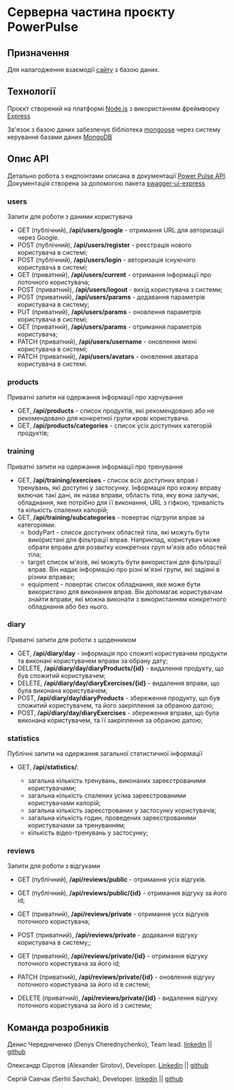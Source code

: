 # Серверна частина проєкту PowerPulse

## Призначення

Для налагодження взаємодії [сайту](https://power-pulse-app.netlify.app/welcome)  з базою даних.

## Технології

Проєкт створений на платформі [Node.js](https://nodejs.org/en/docs/) з
використанням фреймворку [Express](https://devdocs.io/express/)

Зв'язок з базою даних забезпечує бібліотека
[mongoose](https://mongoosejs.com/docs/documents.html) через систему керування
базами даних [MongoDB](https://www.mongodb.com/docs/)

## Опис API

Детально робота з ендпоінтами описана в документації
[Power Pulse API](https://power-pulse-api.onrender.com/api-docs/#/).
Документація створена за допомогою пакета
[swagger-ui-express](https://www.npmjs.com/package/swagger-ui-express)

### users

Запити для роботи з даними користувача

- GET (публічний), **/api/users/google** - отримання URL для авторизації через
  Google.
- POST (публічний), **/api/users/register** - реєстрація нового користувача в
  системі;
- POST (публічний), **/api/users/login** - авторизація існуючого користувача в
  системі;
- GET (приватний), **/api/users/current** - отримання інформації про поточного
  користувача;
- POST (приватний), **/api/users/logout** - вихід користувача з системи;
- POST (приватний), **/api/users/params** - додавання параметрів користувача в
  систему;
- PUT (приватний), **/api/users/params** - оновлення параметрів користувача в
  системі;
- GET (приватний), **/api/users/params** - отримання параметрів користувача;
- PATCH (приватний), **/api/users/username** - оновлення імені користувача в
  системі;
- PATCH (приватний), **/api/users/avatars** - оновлення аватара користувача в
  системі.

### products

Приватні запити на одержання інформації про харчування

- GET, **/api/products** - список продуктів, які рекомендовано або не
  рекомендовано для конкретної групи крові користувача.
- GET, **/api/products/categories** - список усіх доступних категорій продуктів;

### training

Приватні запити на одержання інформації про тренування

- GET, **/api/training/exercises** - список всіх доступних вправ і тренувань,
  які доступні у застосунку. Інформація про кожну вправу включає такі дані, як
  назва вправи, область тіла, яку вона залучає, обладнання, яке потрібно для її
  виконання, URL з гіфкою, тривалість та кількість спалених калорій;
- GET, **/api/training/subcategories** - повертає підгрупи вправ за категоріями:
  - bodyPart - список доступних областей тіла, які можуть бути використані для
    фільтрації вправ. Наприклад, користувач може обрати вправи для розвитку
    конкретних груп м'язів або областей тіла;
  - target список м'язів, які можуть бути використані для фільтрації вправ. Він
    надає інформацію про різні м'язні групи, які задіяні в різних вправах;
  - equipment - повертає список обладнання, яке може бути використано для
    виконання вправ. Він допомагає користувачам знайти вправи, які можна
    виконати з використанням конкретного обладнання або без нього.

### diary

Приватні запити для роботи з щоденником

- GET, **/api/diary/day** - інформація про спожиті користувачем продукти та
  виконані користувачем вправи за обрану дату;
- DELETE, **/api/diary/day/diaryProducts/{id}** - видалення продукту, що був
  спожитий користувачем;
- DELETE, **/api/diary/day/diaryExercises/{id}** - видалення вправи, що була
  виконана користувачем;
- POST, **/api/diary/day/diaryProducts** - збереження продукту, що був спожитий
  користувачем, та його закріплення за обраною датою;
- POST, **/api/diary/day/diaryExercises** - збереження вправи, що була виконана
  користувачем, та її закріплення за обраною датою;

### statistics

Публічні запити на одержання загальної статистичної інформації

- GET, **/api/statistics/**:

  - загальна кількість тренувань, виконаних зареєстрованими користувачами;
  - загальна кількість спалених усіма зареєстрованими користувачами калорій;
  - загальна кількість зареєстрованих у застосунку користувачів;
  - загальна кількість годин, проведених зареєстрованими користувачами за
    тренуванням;
  - кількість відео-тренувань у застосунку;

### reviews

Запити для роботи з відгуками

- GET (публічний), **/api/reviews/public** - отримання усіх відгуків.
- GET (публічний), **/api/reviews/public/{id}** - отримання відгуку за його id;

- GET (приватний), **/api/reviews/private** - отримання усіх відгуків поточного
  користувача;
- POST (приватний), **/api/reviews/private** - додавання відгуку користувача в
  систему;;
- GET (приватний), **/api/reviews/private/{id}** - отримання відгуку поточного
  користувача за його id;
- PATCH (приватний), **/api/reviews/private/{id}** - оновлення відгуку поточного
  користувача за його id в системі;
- DELETE (приватний), **/api/reviews/private/{id}** - видалення відгуку
  поточного користувача за його id з системи;

## Команда розробників

Денис Чередниченко (Denys Cherednychenko), Team lead.
[linkedin](https://www.linkedin.com/in/denys-cherednychenko) ||
[github](https://github.com/Cherydens)

Олександр Сіротов (Alexander Sirotov), Developer.
[Linkedin](https://www.linkedin.com/in/alexander-sirotov/) ||
[github](https://github.com/SirotovAlexander)

Сергій Савчак (Serhii Savchak), Developer.
[linkedin](https://www.linkedin.com/in/itsavchak/) ||
[github](https://github.com/SerhiiSavchak)
